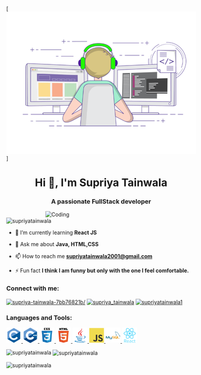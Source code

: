 [![MasterHead](https://raw.githubusercontent.com/chandan-reddy-k/chandan-reddy-k/master/assets/coding-freak.gif)]
<h1 align="center">Hi 👋, I'm Supriya Tainwala</h1>
<h3 align="center">A passionate FullStack developer</h3>
<img align="right" alt="Coding" width="400" src="https://cdn.dribbble.com/users/1162077/screenshots/3848914/programmer.gif">


<p align="left"> <img src="https://komarev.com/ghpvc/?username=supriyatainwala&label=Profile%20views&color=0e75b6&style=flat" alt="supriyatainwala" /> </p>

- 🌱 I’m currently learning **React JS**

- 💬 Ask me about **Java, HTML,CSS**

- 📫 How to reach me **supriyatainwala2001@gmail.com**

- ⚡ Fun fact **I think I am funny but only with the one I feel comfortable.**

<h3 align="left">Connect with me:</h3>
<p align="left">
<a href="https://linkedin.com/in/supriya-tainwala-7bb76821b/" target="blank"><img align="center" src="https://raw.githubusercontent.com/rahuldkjain/github-profile-readme-generator/master/src/images/icons/Social/linked-in-alt.svg" alt="supriya-tainwala-7bb76821b/" height="30" width="40" /></a>
<a href="https://instagram.com/supriya_tainwala" target="blank"><img align="center" src="https://raw.githubusercontent.com/rahuldkjain/github-profile-readme-generator/master/src/images/icons/Social/instagram.svg" alt="supriya_tainwala" height="30" width="40" /></a>
<a href="https://www.hackerrank.com/supriyatainwala1" target="blank"><img align="center" src="https://raw.githubusercontent.com/rahuldkjain/github-profile-readme-generator/master/src/images/icons/Social/hackerrank.svg" alt="supriyatainwala1" height="30" width="40" /></a>
</p>

<h3 align="left">Languages and Tools:</h3>
<p align="left"> <a href="https://www.cprogramming.com/" target="_blank" rel="noreferrer"> <img src="https://raw.githubusercontent.com/devicons/devicon/master/icons/c/c-original.svg" alt="c" width="40" height="40"/> </a> <a href="https://www.w3schools.com/cpp/" target="_blank" rel="noreferrer"> <img src="https://raw.githubusercontent.com/devicons/devicon/master/icons/cplusplus/cplusplus-original.svg" alt="cplusplus" width="40" height="40"/> </a> <a href="https://www.w3schools.com/css/" target="_blank" rel="noreferrer"> <img src="https://raw.githubusercontent.com/devicons/devicon/master/icons/css3/css3-original-wordmark.svg" alt="css3" width="40" height="40"/> </a> <a href="https://www.w3.org/html/" target="_blank" rel="noreferrer"> <img src="https://raw.githubusercontent.com/devicons/devicon/master/icons/html5/html5-original-wordmark.svg" alt="html5" width="40" height="40"/> </a> <a href="https://www.java.com" target="_blank" rel="noreferrer"> <img src="https://raw.githubusercontent.com/devicons/devicon/master/icons/java/java-original.svg" alt="java" width="40" height="40"/> </a> <a href="https://developer.mozilla.org/en-US/docs/Web/JavaScript" target="_blank" rel="noreferrer"> <img src="https://raw.githubusercontent.com/devicons/devicon/master/icons/javascript/javascript-original.svg" alt="javascript" width="40" height="40"/> </a> <a href="https://www.mysql.com/" target="_blank" rel="noreferrer"> <img src="https://raw.githubusercontent.com/devicons/devicon/master/icons/mysql/mysql-original-wordmark.svg" alt="mysql" width="40" height="40"/> </a> <a href="https://reactjs.org/" target="_blank" rel="noreferrer"> <img src="https://raw.githubusercontent.com/devicons/devicon/master/icons/react/react-original-wordmark.svg" alt="react" width="40" height="40"/> </a> </p>

<p><img align="left" src="https://github-readme-stats.vercel.app/api/top-langs?username=supriyatainwala&show_icons=true&locale=en&layout=compact" alt="supriyatainwala" /></p>

<p>&nbsp;<img align="center" src="https://github-readme-stats.vercel.app/api?username=supriyatainwala&show_icons=true&locale=en" alt="supriyatainwala" /></p>

<p><img align="center" src="https://github-readme-streak-stats.herokuapp.com/?user=supriyatainwala&" alt="supriyatainwala" /></p>
